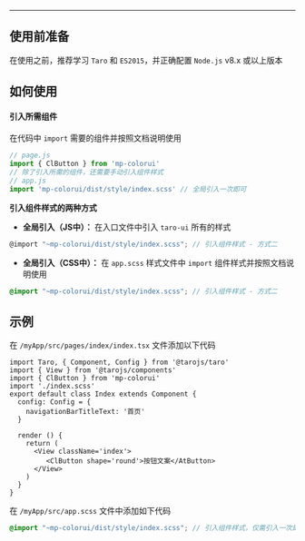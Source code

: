 ****

## 使用前准备

在使用之前，推荐学习 `Taro` 和 `ES2015`，并正确配置 `Node.js` v8.x 或以上版本



## 如何使用

#### 引入所需组件

在代码中 `import` 需要的组件并按照文档说明使用

```js
// page.js
import { ClButton } from 'mp-colorui'
// 除了引入所需的组件，还需要手动引入组件样式
// app.js
import 'mp-colorui/dist/style/index.scss' // 全局引入一次即可
```

**引入组件样式的两种方式**

- **全局引入（JS中）：** 在入口文件中引入 `taro-ui` 所有的样式

```js
@import "~mp-colorui/dist/style/index.scss"; // 引入组件样式 - 方式二
```

 

- **全局引入（CSS中）：** 在 `app.scss` 样式文件中 `import` 组件样式并按照文档说明使用

```scss
@import "~mp-colorui/dist/style/index.scss"; // 引入组件样式 - 方式二
```

 

## 示例

在 `/myApp/src/pages/index/index.tsx` 文件添加以下代码

```tsx
import Taro, { Component, Config } from '@tarojs/taro'
import { View } from '@tarojs/components'
import { ClButton } from 'mp-colorui'
import './index.scss'
export default class Index extends Component {
  config: Config = {
    navigationBarTitleText: '首页'
  }
  
  render () {
    return (
      <View className='index'>
         <ClButton shape='round'>按钮文案</AtButton>
      </View>
    )
  }
}
```

在 `/myApp/src/app.scss` 文件中添加如下代码

```scss
@import "~mp-colorui/dist/style/index.scss"; // 引入组件样式，仅需引入一次即可
```
